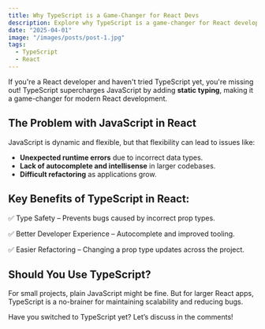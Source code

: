 ```yaml
---
title: Why TypeScript is a Game-Changer for React Devs
description: Explore why TypeScript is a game-changer for React development, how it improves code quality, and how to integrate it into your workflow.
date: "2025-04-01"
image: "/images/posts/post-1.jpg"
tags:
  - TypeScript
  - React
---
```


If you're a React developer and haven't tried TypeScript yet, you're missing out! TypeScript supercharges JavaScript by adding **static typing**, making it a game-changer for modern React development.

## The Problem with JavaScript in React

JavaScript is dynamic and flexible, but that flexibility can lead to issues like:
- **Unexpected runtime errors** due to incorrect data types.
- **Lack of autocomplete and intellisense** in larger codebases.
- **Difficult refactoring** as applications grow.

## Key Benefits of TypeScript in React:

✅ Type Safety – Prevents bugs caused by incorrect prop types.

✅ Better Developer Experience – Autocomplete and improved tooling.

✅ Easier Refactoring – Changing a prop type updates across the project.

## Should You Use TypeScript?

For small projects, plain JavaScript might be fine. But for larger React apps, TypeScript is a no-brainer for maintaining scalability and reducing bugs.

Have you switched to TypeScript yet? Let’s discuss in the comments!


